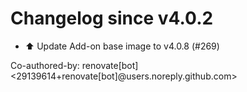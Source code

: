 # Changelog since v4.0.2
- ⬆️ Update Add-on base image to v4.0.8 (#269)

Co-authored-by: renovate[bot] <29139614+renovate[bot]@users.noreply.github.com> 
